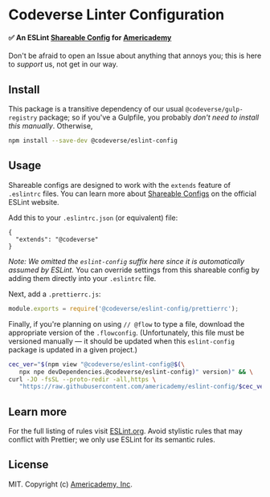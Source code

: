 Codeverse Linter Configuration
==============================

#### :white_check_mark: An ESLint [Shareable Config](http://eslint.org/docs/developer-guide/shareable-configs) for [Americademy](https://www.americademy.com)

Don't be afraid to open an Issue about anything that annoys you; this is here to *support* us, not
get in our way.

## Install

This package is a transitive dependency of our usual `@codeverse/gulp-registry` package; so if
you've a Gulpfile, you probably *don't need to install this manually*. Otherwise,

```sh
npm install --save-dev @codeverse/eslint-config
```

## Usage

Shareable configs are designed to work with the `extends` feature of `.eslintrc` files.
You can learn more about [Shareable Configs](http://eslint.org/docs/developer-guide/shareable-configs) on the official ESLint website.


Add this to your `.eslintrc.json` (or equivalent) file:

```json5
{
  "extends": "@codeverse"
}
```

*Note: We omitted the `eslint-config` suffix here since it is automatically assumed by ESLint.* You
can override settings from this shareable config by adding them directly into your
`.eslintrc` file.

Next, add a `.prettierrc.js`:

```js
module.exports = require('@codeverse/eslint-config/prettierrc');
```

Finally, if you're planning on using `// @flow` to type a file, download the appropriate version of
the `.flowconfig`. (Unfortunately, this file must be versioned manually — it should be updated when
this `eslint-config` package is updated in a given project.)

```sh
cec_ver="$(npm view "@codeverse/eslint-config@$(\
   npx npe devDependencies.@codeverse/eslint-config)" version)" && \
curl -JO -fsSL --proto-redir -all,https \
   "https://raw.githubusercontent.com/americademy/eslint-config/$cec_ver/.flowconfig"
```


## Learn more

For the full listing of rules visit [ESLint.org](https://eslint.org/docs/rules/). Avoid stylistic
rules that may conflict with Prettier; we only use ESLint for its semantic rules.

## License

MIT. Copyright (c) [Americademy, Inc](https://www.americademy.com).
